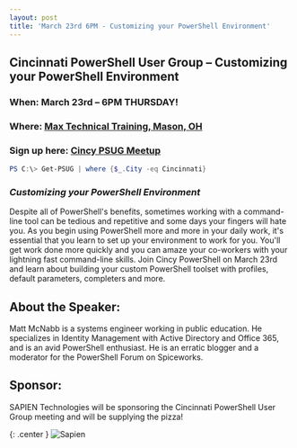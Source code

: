 ```yaml
---
layout: post
title: 'March 23rd 6PM - Customizing your PowerShell Environment'
---
```


## Cincinnati PowerShell User Group – Customizing your PowerShell Environment

### When: March 23rd – 6PM THURSDAY!

### Where: [Max Technical Training, Mason, OH](https://goo.gl/maps/ijBGbvJQR3B2)

### Sign up here: [Cincy PSUG Meetup](https://www.meetup.com/TechLife-Cincinnati/events/238102802/)

```powershell
PS C:\> Get-PSUG | where {$_.City -eq Cincinnati}
```

### *Customizing your PowerShell Environment*

Despite all of PowerShell's benefits, sometimes working with a command-line tool can be tedious and repetitive and some days your fingers will hate you. As you begin using PowerShell more and more in your daily work, it's essential that you learn to set up your environment to work for you. You'll get work done more quickly and you can amaze your co-workers with your lightning fast command-line skills. Join Cincy PowerShell on March 23rd and learn about building your custom PowerShell toolset with profiles, default parameters, completers and more. 

## About the Speaker:

Matt McNabb is a systems engineer working in public education. He specializes in Identity Management with Active Directory and Office 365, and is an avid PowerShell enthusiast. He is an erratic blogger and a moderator for the PowerShell Forum on Spiceworks. 

## Sponsor:

SAPIEN Technologies will be sponsoring the Cincinnati PowerShell User Group meeting and will be supplying the pizza!

{: .center }
![Sapien](http://cincypowershell.org/img/sapien.jpeg)